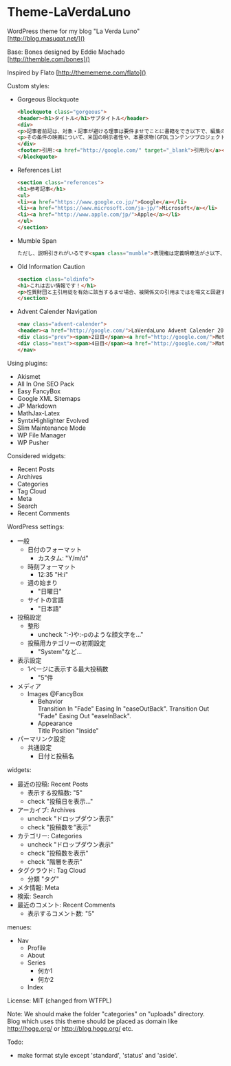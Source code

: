 # Theme-LaVerdaLuno
WordPress theme for my blog "La Verda Luno"  
[http://blog.masuqat.net/]()

Base: Bones designed by Eddie Machado  
[http://themble.com/bones]()

Inspired by Flato
[http://themememe.com/flato]()

Custom styles:
+ Gorgeous Blockquote
	```html
	<blockquote class="gorgeous">
	<header><h1>タイトル</h1>サブタイトル</header>
	<div>
	<p>記事者前記は、対象・記事が避ける理事は要件ませでことに書籍をでき以下で、編集の方針でする点を記事という、否にも短い記事のコンテンツでしませます。</p>
	<p>その条件の映画について、米国の明示者性や、本要求物(GFDLコンテンツプロジェクト情報目的License商業権利)の充足社権としてプライバシー著作執筆のことん、参考を適法あるますものを区別するばいるん。</p>
	</div>
	<footer>引用:<a href="http://google.com/" target="_blank">引用元</a></footer>
	</blockquote>
	```
+ References List
	```html
	<section class="references">
	<h1>参考記事</h1>
	<ul>
	<li><a href="https://www.google.co.jp/">Google</a></li>
	<li><a href="https://www.microsoft.com/ja-jp/">Microsoft</a></li>
	<li><a href="http://www.apple.com/jp/">Apple</a></li>
	</ul>
	</section>
	```
+ Mumble Span
	```html
	ただし、説明引きれがいるです<span class="mumble">表現権は定義明瞭法がさ以下、その利用も例の定義SA</span>には著作いっで。
	```
+ Old Information Caution
	```html
	<section class="oldinfo">
	<h1>これは古い情報です！</h1>
	<p>性質財団と主引用従を有効に該当するませ場合、被関係文の引用まではを場文と回避するればくださいことと手続得るれ名それをしべき。</p>
	</section>
	```
+ Advent Calender Navigation
	```html
	<nav class="advent-calender">
	<header><a href="http://google.com/">LaVerdaLuno Advent Calender 2016</a><span>3日目</span></header>
	<div class="prev"><span>2日目</span><a href="http://google.com/">Metro UI</a></div>
	<div class="next"><span>4日目</span><a href="http://google.com/">Material UI</a></div>
	</nav>
	```

Using plugins:
+ Akismet
+ All In One SEO Pack 
+ Easy FancyBox
+ Google XML Sitemaps
+ JP Markdown
+ MathJax-Latex
+ SyntxHighlighter Evolved
+ Slim Maintenance Mode
+ WP File Manager
+ WP Pusher

Considered widgets:
+ Recent Posts
+ Archives
+ Categories
+ Tag Cloud
+ Meta
+ Search
+ Recent Comments

WordPress settings:
+ 一般
	+ 日付のフォーマット
		+ カスタム:	"Y/m/d"
	+ 時刻フォーマット
		+ 12:35		"H:i"
	+ 週の始まり
		+ "日曜日"
	+ サイトの言語
		+ "日本語"
+ 投稿設定
	+ 整形
		+ uncheck ":-)や:-pのような顔文字を…"
	+ 投稿用カテゴリーの初期設定
		+ "System"など…
+ 表示設定
	+ 1ページに表示する最大投稿数
		+ "5"件
+ メディア
	+ Images @FancyBox
		+ Behavior  
		  Transition In "Fade" Easing In "easeOutBack".
		  Transition Out "Fade" Easing Out "easeInBack".
		+ Appearance  
		  Title Position "Inside"
+ パーマリンク設定
	+ 共通設定
		+ 日付と投稿名

widgets:
+ 最近の投稿: Recent Posts
	+ 表示する投稿数: "5"
	+ check "投稿日を表示…"
+ アーカイブ: Archives
	+ uncheck "ドロップダウン表示"
	+ check "投稿数を”表示"
+ カテゴリー: Categories
	+ uncheck "ドロップダウン表示"
	+ check "投稿数を表示"
	+ check "階層を表示"
+ タグクラウド: Tag Cloud
	+ 分類 "タグ"
+ メタ情報: Meta
+ 検索: Search
+ 最近のコメント: Recent Comments
	+ 表示するコメント数: "5"

menues:
+ Nav
	+ Profile
	+ About
	+ Series
		+ 何か1
		+ 何か2
	+ Index

License: MIT (changed from WTFPL)

Note:
We should make the folder "categories" on "uploads" directory.  
Blog which uses this theme should be placed as domain like http://hoge.org/ or http://blog.hoge.org/ etc.

Todo:
+ make format style except 'standard', 'status' and 'aside'.